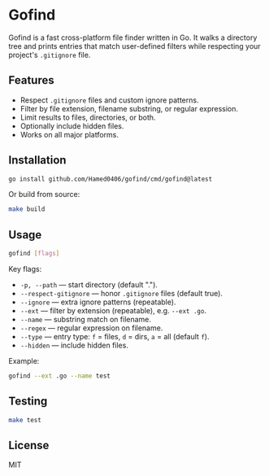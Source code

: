 # Gofind

Gofind is a fast cross-platform file finder written in Go. It walks a directory tree and prints entries that match user-defined filters while respecting your project's `.gitignore` file.

## Features

- Respect `.gitignore` files and custom ignore patterns.
- Filter by file extension, filename substring, or regular expression.
- Limit results to files, directories, or both.
- Optionally include hidden files.
- Works on all major platforms.

## Installation

```bash
go install github.com/Hamed0406/gofind/cmd/gofind@latest
```

Or build from source:

```bash
make build
```

## Usage

```bash
gofind [flags]
```

Key flags:

- `-p, --path` — start directory (default ".").
- `--respect-gitignore` — honor `.gitignore` files (default true).
- `--ignore` — extra ignore patterns (repeatable).
- `--ext` — filter by extension (repeatable), e.g. `--ext .go`.
- `--name` — substring match on filename.
- `--regex` — regular expression on filename.
- `--type` — entry type: `f` = files, `d` = dirs, `a` = all (default `f`).
- `--hidden` — include hidden files.

Example:

```bash
gofind --ext .go --name test
```

## Testing

```bash
make test
```

## License

MIT
